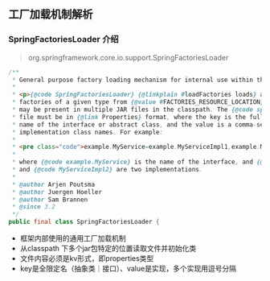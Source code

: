  ## 工厂加载机制解析

### SpringFactoriesLoader 介绍

> org.springframework.core.io.support.SpringFactoriesLoader

```java
/**
 * General purpose factory loading mechanism for internal use within the framework.
 *
 * <p>{@code SpringFactoriesLoader} {@linkplain #loadFactories loads} and instantiates
 * factories of a given type from {@value #FACTORIES_RESOURCE_LOCATION} files which
 * may be present in multiple JAR files in the classpath. The {@code spring.factories}
 * file must be in {@link Properties} format, where the key is the fully qualified
 * name of the interface or abstract class, and the value is a comma-separated list of
 * implementation class names. For example:
 *
 * <pre class="code">example.MyService=example.MyServiceImpl1,example.MyServiceImpl2</pre>
 *
 * where {@code example.MyService} is the name of the interface, and {@code MyServiceImpl1}
 * and {@code MyServiceImpl2} are two implementations.
 *
 * @author Arjen Poutsma
 * @author Juergen Hoeller
 * @author Sam Brannen
 * @since 3.2
 */
public final class SpringFactoriesLoader {
```

- 框架内部使用的通用工厂加载机制
- 从classpath 下多个jar包特定的位置读取文件并初始化类
- 文件内容必须是kv形式，即properties类型
- key是全限定名（抽象类｜接口）、value是实现，多个实现用逗号分隔





